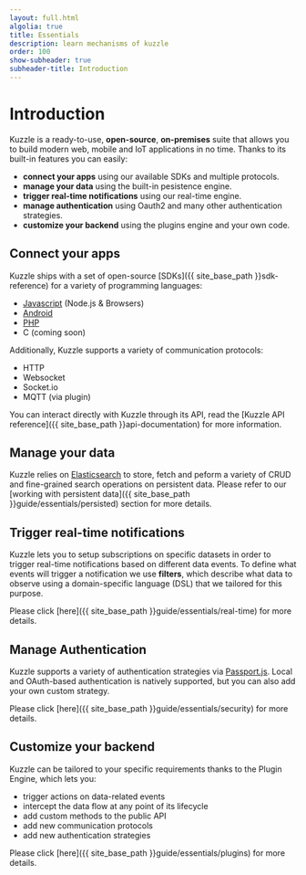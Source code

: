 ```yaml
---
layout: full.html
algolia: true
title: Essentials
description: learn mechanisms of kuzzle
order: 100
show-subheader: true
subheader-title: Introduction
---
```


# Introduction

Kuzzle is a ready-to-use, **open-source**, **on-premises** suite that allows you to build modern web, mobile and IoT applications in no time. Thanks to its built-in features you can easily:

* **connect your apps** using our available SDKs and multiple protocols.
* **manage your data** using the built-in pesistence engine.
* **trigger real-time notifications** using our real-time engine.
* **manage authentication** using Oauth2 and many other authentication strategies.
* **customize your backend** using the plugins engine and your own code.

## Connect your apps

Kuzzle ships with a set of open-source [SDKs]({{ site_base_path }}sdk-reference) for a variety of programming languages:

- [Javascript](https://github.com/kuzzleio/sdk-javascript) (Node.js & Browsers)
- [Android](https://github.com/kuzzleio/sdk-android)
- [PHP](https://github.com/kuzzleio/sdk-php)
- C (coming soon)

Additionally, Kuzzle supports a variety of communication protocols:

- HTTP
- Websocket
- Socket.io
- MQTT (via plugin)

You can interact directly with Kuzzle through its API, read the [Kuzzle API reference]({{ site_base_path }}api-documentation) for more information.

## Manage your data

Kuzzle relies on [Elasticsearch](https://www.elastic.co/) to store, fetch and peform a variety of CRUD and fine-grained search operations on persistent data. Please refer to our [working with persistent data]({{ site_base_path }}guide/essentials/persisted) section for more details.

## Trigger real-time notifications

Kuzzle lets you to setup subscriptions on specific datasets in order to trigger real-time notifications based on different data events.
To define what events will trigger a notification we use **filters**, which describe what data to observe using a domain-specific language (DSL) that we tailored for this purpose.

Please click [here]({{ site_base_path }}guide/essentials/real-time) for more details.

## Manage Authentication

Kuzzle supports a variety of authentication strategies via [Passport.js](http://passportjs.org/). Local and OAuth-based authentication is natively supported, but you can also add your own custom strategy.

Please click [here]({{ site_base_path }}guide/essentials/security) for more details.

## Customize your backend

Kuzzle can be tailored to your specific requirements thanks to the Plugin Engine, which lets you:

* trigger actions on data-related events
* intercept the data flow at any point of its lifecycle
* add custom methods to the public API
* add new communication protocols
* add new authentication strategies

Please click [here]({{ site_base_path }}guide/essentials/plugins) for more details.